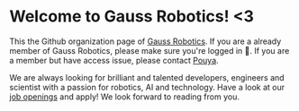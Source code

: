 # Welcome to Gauss Robotics! <3

This the Github organization page of [Gauss Robotics](https://gauss-robotics.de). If you are a already member of Gauss Robotics, please make sure you're logged in :slightly_smiling_face:. If you are a member but have access issue, please contact [Pouya](https://github.com/pouya-moh).

We are always looking for brilliant and talented developers, engineers and scientist with a passion for robotics, AI and technology. Have a look at our [job openings](https://join.com/companies/gauss-robotics) and apply! We look forward to reading from you.

